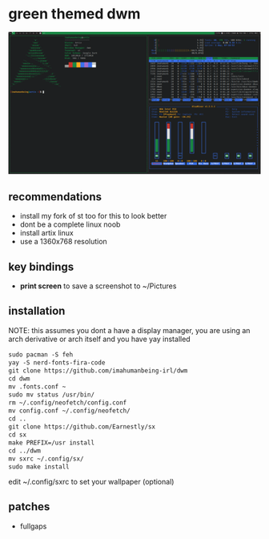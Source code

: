 # green themed dwm
![image](screenshot.png)

## recommendations
+ install my fork of st too for this to look better
+ dont be a complete linux noob
+ install artix linux
+ use a 1360x768 resolution

## key bindings
+ **print screen** to save a screenshot to ~/Pictures

## installation

NOTE: this assumes you dont a have a display manager, you are using an arch derivative or arch itself and you have yay installed

```
sudo pacman -S feh
yay -S nerd-fonts-fira-code
git clone https://github.com/imahumanbeing-irl/dwm
cd dwm
mv .fonts.conf ~
sudo mv status /usr/bin/
rm ~/.config/neofetch/config.conf
mv config.conf ~/.config/neofetch/
cd ..
git clone https://github.com/Earnestly/sx
cd sx
make PREFIX=/usr install
cd ../dwm
mv sxrc ~/.config/sx/
sudo make install
```
edit ~/.config/sxrc to set your wallpaper (optional)


## patches
- fullgaps
